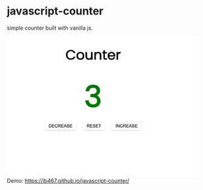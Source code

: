 # javascript-counter

simple counter built with vanilla js. 

<img src="Screen Shot 2020-08-07 at 11.44.12 PM.png"></img>
Demo: 
https://ib467.github.io/javascript-counter/
